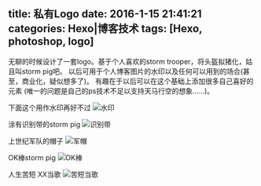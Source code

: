 title: 私有Logo
date: 2016-1-15 21:41:21
categories: Hexo|博客技术
tags: [Hexo, photoshop, logo]
---

无聊的时候设计了一套logo。基于个人喜欢的storm trooper，将头盔拟猪化，姑且叫storm pig吧。
以后可用于个人博客图片的水印以及任何可以用到的场合(甚至，商业化，疑似想多了)。
有趣在于以后可以在这个基础上添加很多自己喜好的元素 (唯一的问题是自己的ps技术不足以支持天马行空的想象......)。

<!-- more -->

下面这个用作水印再好不过
![水印](http://7xndoy.com1.z0.glb.clouddn.com/hexo-6-storm_pig_circle_frame_2.png)

涂有识别带的storm pig
![识别带](http://7xndoy.com1.z0.glb.clouddn.com/hexo-5-storm_pig_identity.png)

上世纪军队的帽子
![军帽](http://7xndoy.com1.z0.glb.clouddn.com/hexo-5-storm_pig_red_army.png)

OK棒storm pig
![OK棒](http://7xndoy.com1.z0.glb.clouddn.com/hexo-5-storm_pig_sticking-plaster.png)

人生苦短 XX当歌
![苦短当歌](http://7xndoy.com1.z0.glb.clouddn.com/hexo-5-storm_pig_life_is_short.png)